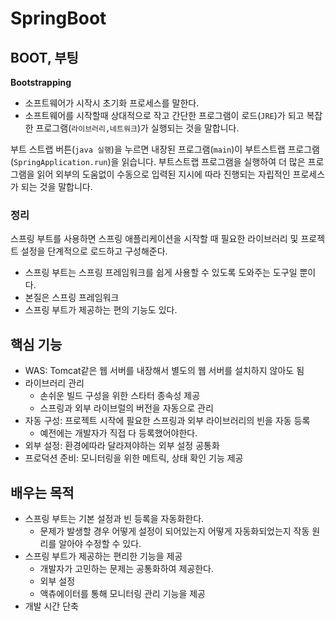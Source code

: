 # SpringBoot

## BOOT, 부팅  
**Bootstrapping**  
+ 소프트웨어가 시작시 초기화 프로세스를 말한다.
+ 소프트웨어를 시작할때 상대적으로 작고 간단한 프로그램이 로드(`JRE`)가 되고 복잡한 프로그램(`라이브러리,네트워크`)가 실행되는 것을 말합니다.
  
부트 스트랩 버튼(`java 실행`)을 누르면 내장된 프로그램(`main`)이 부트스트랩 프로그램(`SpringApplication.run`)을 읽습니다. 
부트스트랩 프로그램을 실행하여 더 많은 프로그램을 읽어 외부의 도움없이 수동으로 입력된 지시에 따라 진행되는 자립적인 프로세스가 되는 것을 말합니다.  
  
### 정리  
스프링 부트를 사용하면 스프링 애플리케이션을 시작할 때 필요한 라이브러리 및 프로젝트 설정을 단계적으로 로드하고 구성해준다.  

+ 스프링 부트는 스프링 프레임워크를 쉽게 사용할 수 있도록 도와주는 도구일 뿐이다.
+ 본질은 스프링 프레임워크
+ 스프링 부트가 제공하는 편의 기능도 있다.
  
## 핵심 기능  
+ WAS: Tomcat같은 웹 서버를 내장해서 별도의 웹 서버를 설치하지 않아도 됨
+ 라이브러리 관리
  + 손쉬운 빌드 구성을 위한 스타터 종속성 제공
  + 스프링과 외부 라이브럴의 버전을 자동으로 관리  
+ 자동 구성: 프로젝트 시작에 필요한 스프링과 외부 라이브러리의 빈을 자동 등록
  + 예전에는 개발자가 직접 다 등록했어야한다.
+ 외부 설정: 환경에따라 달라져야하는 외부 설정 공통화
+ 프로덕션 준비: 모니터링을 위한 메트릭, 상태 확인 기능 제공  
  
## 배우는 목적 
+ 스프링 부트는 기본 설정과 빈 등록을 자동화한다.
  + 문제가 발생할 경우 어떻게 설정이 되어있는지 어떻게 자동화되었는지 작동 원리를 알아야 수정할 수 있다.  
+ 스프링 부트가 제공하는 편리한 기능을 제공
  + 개발자가 고민하는 문제는 공통화하여 제공한다.
  + 외부 설정
  + 액츄에이터를 통해 모니터링 관리 기능을 제공
+ 개발 시간 단축  
  
  